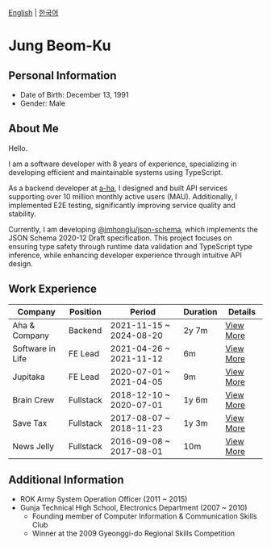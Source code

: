 [English](./README.md) | [한국어](./README_KR.md)

# Jung Beom-Ku

## Personal Information

- Date of Birth: December 13, 1991
- Gender: Male

## About Me

Hello.

I am a software developer with 8 years of experience, specializing in developing efficient and maintainable systems using TypeScript.

As a backend developer at [a-ha](https://www.a-ha.io/), I designed and built API services supporting over 10 million monthly active users (MAU). Additionally, I implemented E2E testing, significantly improving service quality and stability.

Currently, I am developing [@imhonglu/json-schema](https://github.com/imhonglu/new-wheels/blob/main/libs/json-schema/README.md), which implements the JSON Schema 2020-12 Draft specification. This project focuses on ensuring type safety through runtime data validation and TypeScript type inference, while enhancing developer experience through intuitive API design.

## Work Experience

| Company | Position | Period | Duration | Details |
| --- | --- | --- | --- | --- |
| Aha & Company | Backend | 2021-11-15 ~ 2024-08-20 | 2y 7m | [View More](./careers/6_ahancompany.md) |
| Software in Life | FE Lead | 2021-04-26 ~ 2021-11-12 | 6m | [View More](./careers/5_softwareinlife.md) |
| Jupitaka | FE Lead | 2020-07-01 ~ 2021-04-05 | 9m | [View More](./careers/4_jupitaka.md) |
| Brain Crew | Fullstack | 2018-12-10 ~ 2020-07-01 | 1y 6m | [View More](./careers/3_braincrew.md) |
| Save Tax | Fullstack | 2017-08-07 ~ 2018-11-23 | 1y 3m | [View More](./careers/2_savetax.md) |
| News Jelly | Fullstack | 2016-09-08 ~ 2017-08-01 | 10m | [View More](./careers/1_newsjelly.md) |

## Additional Information

- ROK Army System Operation Officer (2011 ~ 2015)
- Gunja Technical High School, Electronics Department (2007 ~ 2010)
  - Founding member of Computer Information & Communication Skills Club
  - Winner at the 2009 Gyeonggi-do Regional Skills Competition
